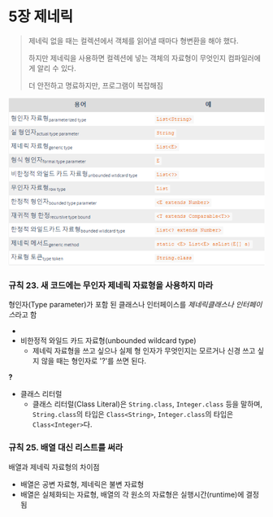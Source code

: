 # 5장 제네릭

> 제네릭 없을 때는 컬렉션에서 객체를 읽어낼 때마다 형변환을 해야 했다.
>
> 하지만 제네릭을 사용하면 컬렉션에 넣는 객체의 자료형이 무엇인지 컴파일러에게 알리 수 있다.
>
> 더 안전하고 명료하지만, 프로그램이 복잡해짐



![img](../img/generic.png)

### 규칙 23. 새 코드에는 무인자 제네릭 자료형을 사용하지 마라

형인자(Type parameter)가 포함 된 클래스나 인터페이스를 *제네릭클래스나 인터페이스*라고 함

- ​
- 비한정적 와일드 카드 자료형(unbounded wildcard type)
  - 제네릭 자료형을 쓰고 싶으나 실제 형 인자가 무엇인지는 모르거나 신경 쓰고 싶지 않을 때는 형인자로 '?'를 쓰면 된다.

**?**

- 클래스 리터럴
  - 클래스 리터럴(Class Literal)은 `String.class`, `Integer.class` 등을 말하며, `String.class`의 타입은 `Class<String>`, `Integer.class`의 타입은 `Class<Integer>`다.





### 규칙 25. 배열 대신 리스트를 써라

배열과 제네릭 자료형의 차이점

- 배열은 공변 자료형, 제네릭은 불변 자료형
- 배열은 실체화되는 자료형, 배열의 각 원소의 자료형은 실행시간(runtime)에 결정됨